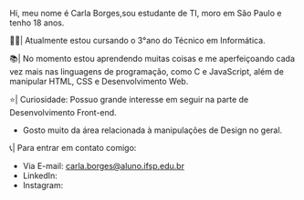 Hi, meu nome é Carla Borges,sou estudante de TI, moro em São Paulo e tenho 18 anos.

👩‍💻| Atualmente estou cursando o 3°ano do Técnico em Informática.

📚| No momento estou aprendendo muitas coisas e me aperfeiçoando cada vez mais nas linguagens de programação, como C e JavaScript, além de manipular HTML, CSS e Desenvolvimento Web.

⭐| Curiosidade: Possuo grande interesse em seguir na parte de Desenvolvimento Front-end.
- Gosto muito da área relacionada à manipulações de Design no geral.

📞| Para entrar em contato comigo: 
- Via E-mail: carla.borges@aluno.ifsp.edu.br
- LinkedIn: 
- Instagram: 
